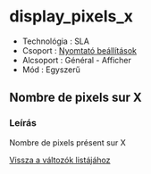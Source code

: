 # display\_pixels\_x

* Technológia : SLA
* Csoport : [Nyomtató beállítások](../sla_printer/sla_parameters.md)
* Alcsoport : Général - Afficher
* Mód : Egyszerű

## Nombre de pixels sur X

### Leírás

Nombre de pixels présent sur X

[Vissza a változók listájához](/)


